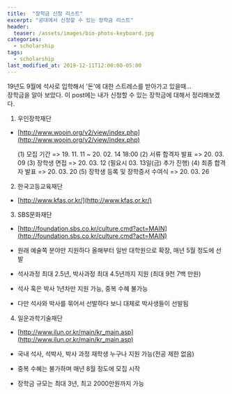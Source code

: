 ```yaml
---
title:  "장학금 신청 리스트"
excerpt: "공대에서 신청할 수 있는 장학금 리스트"
header:
  teaser: /assets/images/bio-photo-keyboard.jpg
categories:
  - scholarship
tags:
  - scholarship
last_modified_at: 2019-12-11T12:00:00-05:00
---
```

19년도 9월에 석사로 입학해서 '돈'에 대한 스트레스를 받아가고 있을때...   
장학금을 알아 보았다.
이 post에는 내가 신청할 수 있는 장학금에 대해서 정리해보겠다.

1. 우인장학재단

- [http://www.wooin.org/v2/view/index.php](http://www.wooin.org/v2/view/index.php)

	(1) 모집 기간
	  => 19. 11. 11 ~ 20. 02. 14 18:00
	(2) 서류 합격자 발표
		=> 20. 03. 09
	(3) 장학생 면접
		=> 20. 03. 12  (필요시 03. 13일(금) 추가 진행)
	(4) 최종 합격자 발표
		=> 20. 03. 20
	(5) 장학생 등록 및 장학증서 수여식
		=> 20. 03. 26

2. 한국고등교육재단
- [http://www.kfas.or.kr/](http://www.kfas.or.kr/)
	 
3. SBS문화재단

- [http://foundation.sbs.co.kr/culture.cmd?act=MAIN](http://foundation.sbs.co.kr/culture.cmd?act=MAIN)

- 원래 예술쪽 분야만 지원하다 올해부터 일반 대학원으로 확장, 매년 5월 정도에 선발

- 석사과정 최대 2.5년, 박사과정 최대 4.5년까지 지원 (최대 9천 7백 만원)

- 석사 혹은 박사 1년차만 지원 가능, 중복 수혜 불가능

- 다만 석사와 박사를 묶어서 선발하다 보니 대체로 박사생들이 선발됨

4. 일운과학기술재단

- [http://www.ilun.or.kr/main/kr_main.asp](http://www.ilun.or.kr/main/kr_main.asp)

- 국내 석사, 석박사, 박사 과정 재학생 누구나 지원 가능(전공 제한 없음)

- 중복 수혜는 불가하며 매년 8월 정도에 모집 시작

- 장학금 규모는 최대 3년, 최고 2000만원까지 가능
<!--stackedit_data:
eyJoaXN0b3J5IjpbLTY5NjY3MDE2MSwzOTQ3MjIwMywtMTE4Mj
Q3NDgyN119
-->